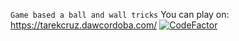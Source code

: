 ``` Game based a ball and wall tricks ```
You can play on: https://tarekcruz.dawcordoba.com/
[![CodeFactor](https://www.codefactor.io/repository/github/stct97/js-game/badge)](https://www.codefactor.io/repository/github/stct97/js-game)
